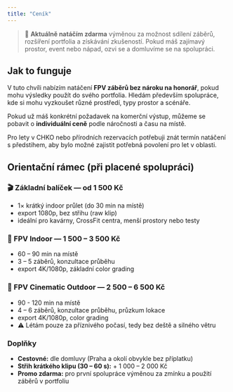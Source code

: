```yaml
---
title: "Ceník"
---
```


> 🎥 **Aktuálně natáčím zdarma** výměnou za možnost sdílení záběrů, rozšíření portfolia a získávání zkušeností.
> Pokud máš zajímavý prostor, event nebo nápad, ozvi se a domluvíme se na spolupráci.

## Jak to funguje
V tuto chvíli nabízím natáčení **FPV záběrů bez nároku na honorář**, pokud mohu výsledky použít do svého portfolia.
Hledám především spolupráce, kde si mohu vyzkoušet různé prostředí, typy prostor a scénáře.

Pokud už máš konkrétní požadavek na komerční výstup, můžeme se pobavit o **individuální ceně** podle náročnosti a času na místě.

Pro lety v CHKO nebo přírodních rezervacích potřebuji znát termín natáčení s předstihem, aby bylo možné zajistit potřebná povolení pro let v oblasti.

## Orientační rámec (při placené spolupráci)

### 🎬 Základní balíček — od **1 500 Kč**
- 1× krátký indoor průlet (do 30 min na místě)
- export 1080p, bez střihu (raw klip)
- ideální pro kavárny, CrossFit centra, menší prostory nebo testy

### 🏢 FPV Indoor — **1 500 – 3 500 Kč**
- 60 – 90 min na místě
- 3 – 5 záběrů, konzultace průběhu
- export 4K/1080p, základní color grading

### 🌲 FPV Cinematic Outdoor — **2 500 – 6 500 Kč**
- 90 - 120 min na místě
- 4 – 6 záběrů, konzultace průběhu, průzkum lokace
- export 4K/1080p, color grading
- ⚠️ Létám pouze za příznivého počasí, tedy bez deště a silného větru

### Doplňky
- **Cestovné:** dle domluvy (Praha a okolí obvykle bez příplatku)
- **Střih krátkého klipu (30 – 60 s):** + 1 000 – 2 000 Kč
- **Promo zdarma:** pro první spolupráce výměnou za zmínku a použití záběrů v portfoliu
